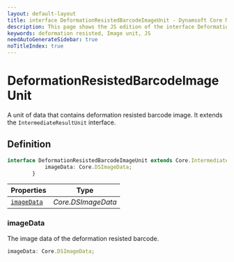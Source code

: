 ```yaml
---
layout: default-layout
title: interface DeformationResistedBarcodeImageUnit - Dynamsoft Core Module JS Edition API Reference
description: This page shows the JS edition of the interface DeformationResistedBarcodeImageUnit in Dynamsoft Core Module.
keywords: deformation resisted, Image unit, JS
needAutoGenerateSidebar: true
noTitleIndex: true
---
```


# DeformationResistedBarcodeImageUnit

A unit of data that contains deformation resisted barcode image. It extends the `IntermediateResultUnit` interface.

## Definition

```ts
interface DeformationResistedBarcodeImageUnit extends Core.IntermediateResultUnit {
            imageData: Core.DSImageData;
        }
```

| Properties               | Type |
|----------------------|-------------|
| [`imageData`](#imagedata) | *Core.DSImageData* |

### imageData

The image data of the deformation resisted barcode.

```ts
imageData: Core.DSImageData;
```